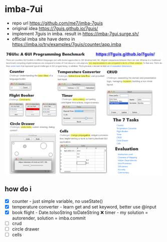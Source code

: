# imba-7ui
- repo url https://github.com/me7/imba-7guis
- original idea https://7guis.github.io/7guis/
- implement 7guis in imba. result in https://imba-7gui.surge.sh/
- official imba site have demo in https://imba.io/try/examples/7guis/counter/app.imba

![](7guis.webp)

## how do i
- [x] counter - just simple variable, no useState()
- [x] temperature converter - learn get and set keyword, better use @input
- [x] book flight - Date.toIsoString toDateString
❌ timer - my solution = autorender, solution = imba.commit
- [ ] crud
- [ ] circle drawer
- [ ] cells